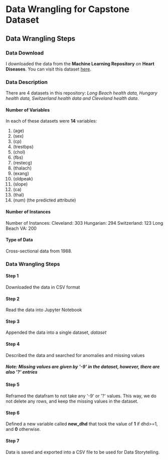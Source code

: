 # Data Wrangling for Capstone Dataset

## Data Wrangling Steps

### Data Download

I downloaded the data from the **Machine Learning Repository** on **Heart Diseases**. You can visit this dataset [here](https://archive.ics.uci.edu/ml/datasets/Heart+Disease). 

### Data Description

There are 4 datasets in this repository: *Long Beach health data, Hungary health data, Switzerland health data and Cleveland health data*. 

#### Number of Variables

In each of these datasets were **14** variables:

1.  (age) 
2.  (sex) 
3.  (cp) 
4.  (trestbps) 
5.  (chol) 
6.  (fbs) 
7.  (restecg) 
8.  (thalach) 
9.  (exang) 
10. (oldpeak) 
11. (slope) 
12. (ca) 
13. (thal) 
14. (num) (the predicted attribute) 

#### Number of Instances 

Number of Instances: 
          Cleveland: 303
          Hungarian: 294
        Switzerland: 123
      Long Beach VA: 200
      
#### Type of Data

Cross-sectional data from 1988. 

### Data Wrangling Steps 

#### Step 1
Downloaded the data in CSV format 
#### Step 2
Read the data into Jupyter Notebook
#### Step 3
Appended the data into a single dataset, *dataset* 
#### Step 4
Described the data and searched for anomalies and missing values 
##### Note: Missing values are given by '-9' in the dataset, however, there are also '?' entries 
#### Step 5 
Reframed the datafram to not take any '-9' or '?' values. This way, we do not delete any rows, and keep the missing values in the dataset. 
#### Step 6
Defined a new variable called **new_dhd** that took the value of **1** if dhd>=1, and **0** otherwise. 
#### Step 7
Data is saved and exported into a CSV file to be used for Data Storytelling. 

